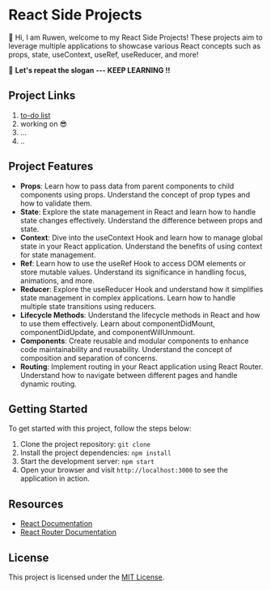 # React Side Projects
👋 Hi, I am Ruwen, welcome to my React Side Projects! These projects aim to leverage multiple applications to showcase various React concepts such as props, state, useContext, useRef, useReducer, and more!

📢 **Let's repeat the slogan --- KEEP LEARNING !!**

## Project Links
1. [to-do list](https://654a3b02f69f11297a68e433--react-comfy-quokka-ced779.netlify.app/)
2. working on 😎
3. ...
4. ..

## Project Features
- **Props**: Learn how to pass data from parent components to child components using props. Understand the concept of prop types and how to validate them.
- **State**: Explore the state management in React and learn how to handle state changes effectively. Understand the difference between props and state.
- **Context**: Dive into the useContext Hook and learn how to manage global state in your React application. Understand the benefits of using context for state management.
- **Ref**: Learn how to use the useRef Hook to access DOM elements or store mutable values. Understand its significance in handling focus, animations, and more.
- **Reducer**: Explore the useReducer Hook and understand how it simplifies state management in complex applications. Learn how to handle multiple state transitions using reducers.
- **Lifecycle Methods**: Understand the lifecycle methods in React and how to use them effectively. Learn about componentDidMount, componentDidUpdate, and componentWillUnmount.
- **Components**: Create reusable and modular components to enhance code maintainability and reusability. Understand the concept of composition and separation of concerns.
- **Routing**: Implement routing in your React application using React Router. Understand how to navigate between different pages and handle dynamic routing.

## Getting Started
To get started with this project, follow the steps below:

1. Clone the project repository: `git clone`
2. Install the project dependencies: `npm install`
3. Start the development server: `npm start`
4. Open your browser and visit `http://localhost:3000` to see the application in action.

## Resources
- [React Documentation](https://react.dev/learn)
- [React Router Documentation](https://reactrouter.com/en/main/start/tutorial)

## License
This project is licensed under the [MIT License](https://opensource.org/license/mit/).

